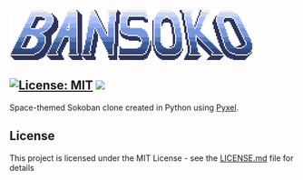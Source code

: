 ![Alt text](logo.png)

[![License: MIT](https://img.shields.io/badge/License-MIT-yellow.svg)](https://opensource.org/licenses/MIT)
[![](https://img.shields.io/github/pipenv/locked/python-version/kfurtak1024/pyxel-bansoko)]()
-----------------

Space-themed Sokoban clone created in Python using [Pyxel](https://github.com/kitao/pyxel).

## License

This project is licensed under the MIT License - see the [LICENSE.md](LICENSE.md) file for details

